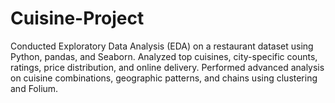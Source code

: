 # Cuisine-Project
Conducted Exploratory Data Analysis (EDA) on a restaurant dataset using Python, pandas, and Seaborn. Analyzed top cuisines, city-specific counts, ratings, price distribution, and online delivery. Performed advanced analysis on cuisine combinations, geographic patterns, and chains using clustering and Folium.
